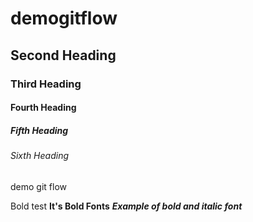 # demogitflow

## Second Heading
### Third Heading
#### Fourth Heading
##### Fifth Heading
###### Sixth Heading
demo git flow

Bold test
**It's Bold Fonts**
***Example of bold and italic font***
